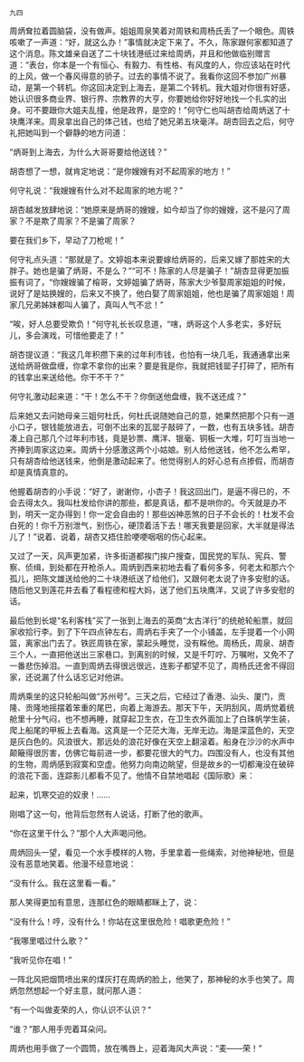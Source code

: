    九四 

   周炳耷拉着圆脑袋，没有做声。姐姐周泉笑着对周铁和周杨氏丢了一个眼色。周铁咳嗽了一声道：“好，就这么办！”事情就决定下来了。不久，陈家跟何家都知道了这个消息。陈文雄亲自送了二十块钱港纸过来给周炳，并且和他做临别赠言道：“表台，你本是一个有恒心、有毅力、有性格、有风度的人，你应该站在时代的上风，做一个春风得意的骄子。过去的事情不说了。我看你这回不参加广州暴动，是第一个转机。你这回决定到上海去，是第二个转机。我大姐对你很有好感，她认识很多商业界、银行界、宗教界的大亨，你要她给你好好地找一个扎实的出身。可不要跟你大姐夫乱撞，他是政界，是空的！”何守仁也叫胡杏给周炳送了十块鹰洋来。周泉拿出自己的体己钱，也给了她兄弟五块毫洋。胡杏回去之后，何守礼把她叫到一个僻静的地方问道：

   “炳哥到上海去，为什么大哥哥要给他送钱？”

   胡杏想了一想，就肯定地说：“是你嫂嫂有对不起周家的地方！”

   何守礼说：“我嫂嫂有什么对不起周家的地方呢？”

   胡杏越发放肆地说：“她原来是炳哥的嫂嫂，如今却当了你的嫂嫂，这不是闪了周家？不是欺了周家？不是骗了周家？

   要在我们乡下，早动了刀枪呢！”

   何守礼点头道：“那就是了。文婷姐本来说要嫁给炳哥的，后来又嫁了那姓宋的大胖子。她也是骗了炳哥，不是么？”“可不！陈家的人尽是骗子！”胡杏显得更加振振有词了，“你嫂嫂骗了榕哥，文婷姐骗了炳哥，陈家大少爷娶周家姐姐的时候，说好了是姑换嫂的，后来又不换了，他白娶了周家姐姐，他也是骗了周家姐姐！周家几兄弟姊妹都叫人骗了，真叫人气不忿！”

   “唉，好人总要受欺负！”何守礼长长叹息道，“嗐，炳哥这个人多老实，多好玩儿，多会演戏，可惜他要走了！”

   胡杏提议道：“我这几年积攒下来的过年利市钱，也怕有一块几毛，我通通拿出来送给炳哥做盘缠，你拿不拿你的出来？要是我是你，我就把钱罂子打碎了，把所有的钱拿出来送给他。你干不干？”

   何守礼激动起来道：“干！怎么不干？你倒送他盘缠，我不送还成？”

   后来她又去问她母亲三姐何杜氏，何杜氏说随她自己的意，她果然把那个只有一道小口子，银钱能放进去，可倒不出来的瓦罂子敲碎了，一数，也有五块多钱。胡杏凑上自己那几个过年利市钱，竟是钞票、鹰洋、银毫、铜板一大堆，叮叮当当地一齐捧到周家这边来。周炳十分感激这两个小姑娘。别人给他送钱，他不怎么希罕，只有胡杏给他送钱来，他倒是激动起来了。他觉得别人的好心总有点掺假，而胡杏却是真情真意的。

   他握着胡杏的小手说：“好了，谢谢你，小杏子！我这回出门，是逼不得已的，不会去得太久。我叫杜发给你讲的那些，都是真话，都不是哄你的。今天就是办不到，明天一定办得到！你一定会自由的！那些凶神恶煞的日子不会长的！杜发不会白死的！你千万别泄气，别伤心，硬顶着活下去！哪天我要是回家，大半就是得法儿了！”说着、说着，胡杏又捂住脸哽哽咽咽的伤心起来。

   又过了一天，风声更加紧，许多街道都挨门挨户搜查，国民党的军队、宪兵、警察、侦缉，到处都在开枪杀人。周炳到西来初地去看了看何多多，何老太和那六个孤儿，把陈文雄送给他的二十块港纸送了给他们，又跟何老太说了许多安慰的话。随后他又到莲花井去看了看程德和程大妈，送了他们五块鹰洋，又说了许多安慰的话。

   最后他到长堤“名利客栈”买了一张到上海去的英商“太古洋行”的统舱轮船票，就回家收拾行李。到了下午四点钟左右，周炳右手夹了一个小铺盖，左手提着一个小网篮，离家出门去了。铁匠周铁在家，蒙起头睡觉，没有睬他。周杨氏，周泉、胡杏三个人，一直把他送出三家巷口。到离别的时候，又是千叮咛、万嘱咐，又免不了一番悲伤掉泪。一直到周炳去得很远很远，连影子都望不见了，周杨氏还舍不得回家，还说漏了什么话忘记对他讲。

   周炳乘坐的这只轮船叫做“苏州号”。三天之后，它经过了香港、汕头、厦门，贡隆、贡隆地摇摆着笨重的尾巴，向着上海游去。那天下午，天阴刮风，周炳觉着统舱里十分气闷，也不想再睡，就穿起卫生衣，在卫生衣外面加上了白珠帆学生装，爬上船尾的甲板上去看海。这真是一个茫茫大海，无岸无边。海是深蓝色的，天空是灰白色的。风浪很大，那远处的浪花好像在天空上翻滚着。船身在沙沙的水声中颠簸得很厉害，仿佛它每前进一步，都要花很大的气力。四围没有人，也没有其他的生物，周炳感到寂寞和空虚。他努力向南边眺望，但是故乡的一切都淹没在破碎的浪花下面，连踪影儿都看不见了。他情不自禁地唱起《国际歌》来：

   起来，饥寒交迫的奴隶！……

   刚唱了这一句，他背后忽然有人说话，打断了他的歌声。

   “你在这里干什么？”那个人大声喝问他。

   周炳回头一望，看见一个水手模样的人物，手里拿着一些绳索，对他神秘地，但是没有恶意地笑着。他漫不经意地说：

   “没有什么。我在这里看一看。”

   那人笑得更加有意思，连那红色的眼睛都眯上了，说：

   “没有什么！哼，没有什么！你站在这里很危险！唱歌更危险！”

   “我哪里唱过什么歌？”

   “我听见你在唱！”

   一阵北风把烟筒喷出来的煤灰打在周炳的脸上，他笑了，那神秘的水手也笑了。周炳忽然想起一个好主意，就问那人道：

   “有一个叫做麦荣的人，你认识不认识？”

   “谁？”那人用手兜着耳朵问。

   周炳也用手做了一个圆筒，放在嘴唇上，迎着海风大声说：“麦——荣！”

